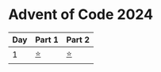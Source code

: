 # Advent of Code 2024


| Day | Part 1           | Part 2           |
|-----|------------------|------------------|
| 1 | [:star:](1/1.py) | [:star:](1/1.py) |
